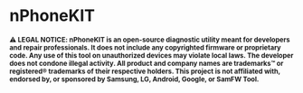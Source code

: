 # nPhoneKIT

<sub>**⚠️ LEGAL NOTICE:
nPhoneKIT is an open-source diagnostic utility meant for developers and repair professionals. It does not include any copyrighted firmware or proprietary code. Any use of this tool on unauthorized devices may violate local laws. The developer does not condone illegal activity. All product and company names are trademarks™ or registered® trademarks of their respective holders. This project is not affiliated with, endorsed by, or sponsored by Samsung, LG, Android, Google, or SamFW Tool.**</sub>
